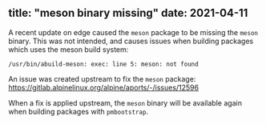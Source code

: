 title: "meson binary missing"
date: 2021-04-11
---
A recent update on edge caused the `meson` package to be missing the `meson`
binary. This was not intended, and causes issues when building packages which
uses the meson build system:

```
/usr/bin/abuild-meson: exec: line 5: meson: not found
```

An issue was created upstream to fix the `meson` package:
https://gitlab.alpinelinux.org/alpine/aports/-/issues/12596

When a fix is applied upstream, the `meson` binary will be available again
when building packages with `pmbootstrap`.
